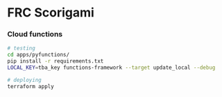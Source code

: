 # FRC Scorigami

### Cloud functions

```sh
# testing
cd apps/pyfunctions/
pip install -r requirements.txt
LOCAL_KEY=tba_key functions-framework --target update_local --debug

# deploying
terraform apply
```
